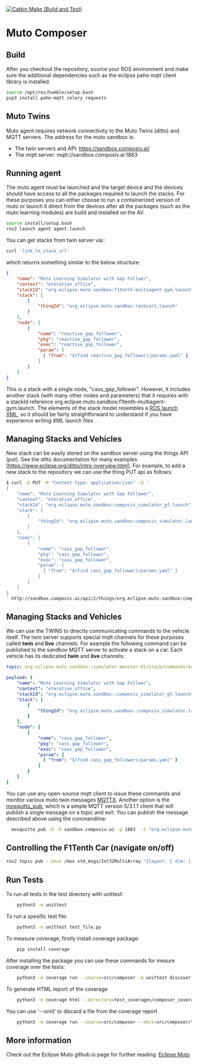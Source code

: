 [![Catkin Make (Build and Test)](https://github.com/eclipse-muto/composer/actions/workflows/catkin-build.yml/badge.svg?branch=main)](https://github.com/eclipse-muto/composer/actions/workflows/catkin-build.yml)

# Muto Composer

## Build
After you checkout the repository, source your ROS environment and make sure the additional dependencies such as the eclipse paho mqtt client library is installed.

```bash
source /opt/ros/humble/setup.bash
pip3 install paho-mqtt celery requests
```

## Muto Twins

Muto agent requires network connectivity to the Muto Twins (ditto) and MQTT servers. The address for the muto sandbox is: 
* The twin servers and API: https://sandbox.composiv.ai/
* The mqtt server: mqtt://sandbox.composiv.ai:1883

## Running agent

The muto agent must be launched and the target device and the devices should have access to all the packages required to launch the stacks.  For these purposes you can either choose to run a containerized version of muto or launch it direct from the devices after all the packages (such as the muto learning modules) are build and installed on the AV.

```bash
source install/setup.bash
ros2 launch agent agent.launch
```


You can get stacks from twin server via::
```bash
curl 'link_to_stack_url'
```
which returns something similar to the below structure:

```json
{
    "name": "Muto Learning Simulator with Gap Follwer",
    "context": "eteration_office",
    "stackId": "org.eclipse.muto.sandbox:f1tenth-multiagent-gym.launch",
    "stack": [
        {
            "thingId": "org.eclipse.muto.sandbox:racecar1.launch"
        }
    ],
    "node": [ 
        {
            "name": "reactive_gap_follower",
            "pkg": "reactive_gap_follower",
            "exec": "reactive_gap_follower",
            "param": [
              { "from": "$(find reactive_gap_follower)/params.yaml" }
            ]
        }
    ]
}
```
This is a stack with a single node, "cass_gap_follower".  However, it includes another stack (with many other nodes and parameters) that it requires with a stackId reference org.eclipse.muto.sandbox:f1tenth-multiagent-gym.launch. The elements of the stack model resembles a [ROS launch XML](https://wiki.ros.org/roslaunch/XML), so it should be fairly straightforward to understand if you have experience writing XML launch files

## Managing Stacks and Vehicles

New stack can be easily stored on the sandbox server using the things API (put). See the ditto documentation for many examples [https://www.eclipse.org/ditto/intro-overview.html].  For example, to add a new stack to the repository we can use the thing PUT api as follows:

```bash
$ curl -X PUT -H "Content-Type: application/json" -d ' 
{ 
    "name": "Muto Learning Simulator with Gap Follower", 
    "context": "eteration_office",
    "stackId": "org.eclipse.muto.sandbox:composiv_simulator_gf.launch", 
    "stack": [
        {
            "thingId": "org.eclipse.muto.sandbox:composiv_simulator.launch"
        }
    ],
    "node": [ 
        {
            "name": "cass_gap_follower",
            "pkg": "cass_gap_follower",
            "exec": "cass_gap_follower",
            "param": [
              { "from": "$(find cass_gap_follower)/params.yaml" }
            ]
        }
    ]
}
' http://sandbox.composiv.ai/api/2/things/org.eclipse.muto.sandbox:composiv_simulator_gf.launch

```

## Managing Stacks and Vehicles
We can use the TWINS to directly communicating commands to the vehicle itself. The twin server supports special mqtt channels for these purposes called **twin** and **live** channels. For example the following command can be published to the sandbox MQTT server to activate a stack on a car.  Each vehicle has its dedicated **twin** and **live** channels:

```yaml
topic: org.eclipse.muto.sandbox::simulator-monster-01/stack/commands/active
```
```yaml
payload: {
    "name": "Muto Learning Simulator with Gap Follwer",
    "context": "eteration_office",
    "stackId": "org.eclipse.muto.sandbox::composiv_simulator_gf.launch",
    "stack": [
        {
            "thingId": "org.eclipse.muto.sandbox::composiv_simulator.launch"
        }
    ],
    "node": [ 
        {
            "name": "cass_gap_follower",
            "pkg": "cass_gap_follower",
            "exec": "cass_gap_follower",
            "param": [
              { "from": "$(find cass_gap_follower)/params.yaml" }
            ]
        }
    ]
}
```

You can use any open-source mqtt client to issue these commands and monitor various muto twin messages [MQTTX](https://mqttx.app/). Another option is the [mosquitto_pub](https://mosquitto.org/man/mosquitto_pub-1.html), which is a simple MQTT version 5/3.1.1 client that will publish a single message on a topic and exit.  You can publish the message described above using the commandline:

```bash
  mosquitto_pub -d -h sandbox.composiv.ai -p 1883  -t "org.eclipse.muto.sandbox::simulator-monster-01/stack/commands/active" -m '{"name":"Composiv Learning Simulator with Gap Follwer","context":"eteration_office","stackId":"org.eclipse.muto.sandbox::composiv_simulator_gf.launch","stack":[{"thingId":"org.eclipse.muto.sandbox::composiv_simulator.launch"}],"node":[{"name":"cass_gap_follower","pkg":"cass_gap_follower","exec":"cass_gap_follower","param":[{"from":"$(find cass_gap_follower)/params.yaml"}]}]}'

```


## Controlling the F1Tenth Car (navigate on/off) 

```bash
ros2 topic pub --once /mux std_msgs/Int32MultiArray "{layout: { dim: [], data_offset: 0}, data: [0, 0, 0, 0, 1 , 0] }"
```

## Run Tests

To run all tests in the test directory with unittest:

```bash
    python3 -m unittest
```


To run a spesific test file:

```bash
    python3 -m unittest test_file.py
```


To measure coverage, firstly install coverage package:
```bash
    pip install coverage
```

After installing the package you can use these commands for mesure coverage over the tests:
```bash
    python3 -m coverage run --source=src/composer -m unittest discover -s src/composer/test
```


To generate HTML report of the coverage

```bash
    python3 -m coverage html --directory=test_coverages/composer_coverage
```


You can use '--omit' to discard a file from the coverage report

```bash
    python3 -m coverage run --source=src/composer --omit=src/composer/test/* -m unittest discover -s src/composer/test
```

## More information
Check out the Eclipse Muto github.io page for further reading: [Eclipse Muto](https://eclipse-muto.github.io/docs/docs/muto)